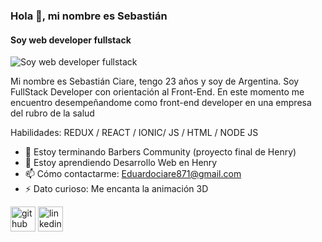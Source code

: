 ### Hola 👋, mi nombre es Sebastián
#### Soy web developer fullstack
![Soy web developer fullstack](https://programaenlinea.net/wp-content/uploads/2018/08/desarrollo-web.png)

Mi nombre es Sebastián Ciare, tengo 23 años y soy de Argentina.
Soy FullStack Developer con orientación al Front-End. En este momento me encuentro desempeñandome como front-end developer en una empresa del rubro de la salud




Habilidades: REDUX / REACT / IONIC/ JS / HTML / NODE JS

- 🔭 Estoy terminando Barbers Community (proyecto final de Henry)
- 🌱 Estoy aprendiendo Desarrollo Web en Henry 
- 📫 Cómo contactarme: Eduardociare871@gmail.com 
- ⚡ Dato curioso: Me encanta la animación 3D  


[<img src='https://cdn.jsdelivr.net/npm/simple-icons@3.0.1/icons/github.svg' alt='github' height='40'>](https://github.com/https://github.com/Eduardo871)  [<img src='https://cdn.jsdelivr.net/npm/simple-icons@3.0.1/icons/linkedin.svg' alt='linkedin' height='40'>](https://www.linkedin.com/in/https://www.linkedin.com/in/sebastianciare//)  

